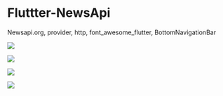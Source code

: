# Fluttter-NewsApi
Newsapi.org, provider, http, font_awesome_flutter, BottomNavigationBar <br>

<img src="https://raw.githubusercontent.com/Arcangel1994/Fluttter-NewsApi/master/assets/Screenshot_20200504_175615_com.example.newproviders.jpg" /> <br>

<img src="https://raw.githubusercontent.com/Arcangel1994/Fluttter-NewsApi/master/assets/Screenshot_20200504_175623_com.example.newproviders.jpg" /> <br>

<img src="https://raw.githubusercontent.com/Arcangel1994/Fluttter-NewsApi/master/assets/Screenshot_20200504_175640_com.example.newproviders.jpg" /> <br>

<img src="https://raw.githubusercontent.com/Arcangel1994/Fluttter-NewsApi/master/assets/Screenshot_20200504_175652_com.example.newproviders.jpg" /> <br>
